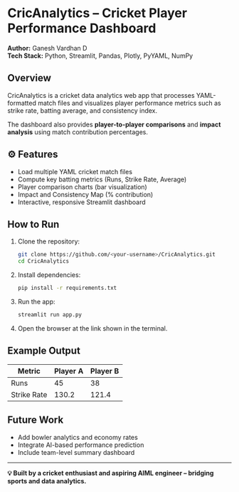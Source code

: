 # CricAnalytics – Cricket Player Performance Dashboard

**Author:** Ganesh Vardhan D  
**Tech Stack:** Python, Streamlit, Pandas, Plotly, PyYAML, NumPy  

##  Overview
CricAnalytics is a cricket data analytics web app that processes YAML-formatted match files and visualizes player performance metrics such as strike rate, batting average, and consistency index.

The dashboard also provides **player-to-player comparisons** and **impact analysis** using match contribution percentages.

## ⚙️ Features
- Load multiple YAML cricket match files
- Compute key batting metrics (Runs, Strike Rate, Average)
- Player comparison charts (bar visualization)
- Impact and Consistency Map (% contribution)
- Interactive, responsive Streamlit dashboard

## How to Run
1. Clone the repository:
   ```bash
   git clone https://github.com/<your-username>/CricAnalytics.git
   cd CricAnalytics
   ```

2. Install dependencies:
   ```bash
   pip install -r requirements.txt
   ```

3. Run the app:
   ```bash
   streamlit run app.py
   ```

4. Open the browser at the link shown in the terminal.

## Example Output
| Metric | Player A | Player B |
|---------|-----------|----------|
| Runs | 45 | 38 |
| Strike Rate | 130.2 | 121.4 |

## Future Work
- Add bowler analytics and economy rates  
- Integrate AI-based performance prediction  
- Include team-level summary dashboard

---

**💡 Built by a cricket enthusiast and aspiring AIML engineer – bridging sports and data analytics.**
